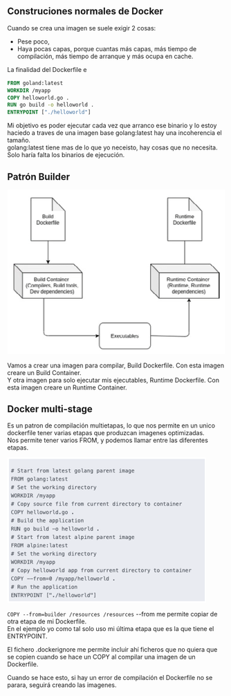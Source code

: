 ## Construciones normales de Docker

Cuando se crea una imagen se suele exigir 2 cosas:
+ Pese poco,
+ Haya pocas capas, porque cuantas más capas, más tiempo de compilación, más tiempo de arranque y más ocupa en cache.

La finalidad del Dockerfile e

```Dockerfile
FROM goland:latest
WORKDIR /myapp
COPY helloworld.go .
RUN go build -o helloworld .
ENTRYPOINT ["./helloworld"]
```

Mi objetivo es poder ejecutar cada vez que arranco ese binario y lo estoy haciedo a traves de una imagen base golang:latest hay una incoherencia el tamaño.<br>
golang:latest tiene mas de lo que yo neceisto, hay cosas que no necesita.<br>
Solo haría falta los binarios de ejecución.

## Patrón Builder
![alt text](img/image-7.png)

Vamos a crear una imagen para compilar, Build Dockerfile. Con esta imagen creare un Build Container.<br>
Y otra imagen para solo ejecutar mis ejecutables, Runtime Dockerfile. Con esta imagen creare un Runtime Container.

## Docker multi-stage
Es un patron de compilación multietapas, lo que nos permite en un unico dockerfile tener varias etapas que produzcan imagenes optimizadas.<br>
Nos permite tener varios FROM, y podemos llamar entre las diferentes etapas.

![alt text](img/image-8.png)

`COPY --from=builder /resources /resources` --from me permite copiar de otra etapa de mi Dockerfile.<br>
En el ejemplo yo como tal solo uso mi última etapa que es la que tiene el ENTRYPOINT.

El fichero .dockerignore me permite incluir ahí ficheros que no quiera que se copien cuando se hace un COPY al compilar una imagen de un Dockerfile.

Cuando se hace esto, si hay un error de compilación el Dockerfile no se parara, seguirá creando las imagenes.
